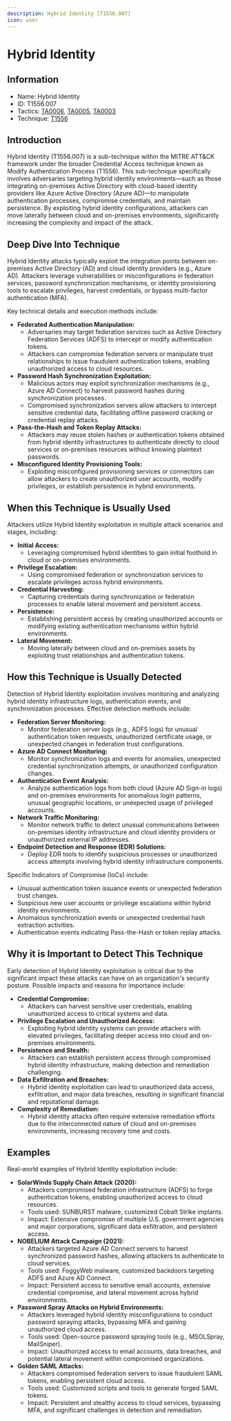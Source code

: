 ```yaml
---
description: Hybrid Identity [T1556.007]
icon: user
---
```


# Hybrid Identity

## Information

* Name: Hybrid Identity
* ID: T1556.007
* Tactics: [TA0006](../), [TA0005](../../ta0005/), [TA0003](../../ta0003/)
* Technique: [T1556](./)

## Introduction

Hybrid Identity (T1556.007) is a sub-technique within the MITRE ATT\&CK framework under the broader Credential Access technique known as Modify Authentication Process (T1556). This sub-technique specifically involves adversaries targeting hybrid identity environments—such as those integrating on-premises Active Directory with cloud-based identity providers like Azure Active Directory (Azure AD)—to manipulate authentication processes, compromise credentials, and maintain persistence. By exploiting hybrid identity configurations, attackers can move laterally between cloud and on-premises environments, significantly increasing the complexity and impact of the attack.

## Deep Dive Into Technique

Hybrid Identity attacks typically exploit the integration points between on-premises Active Directory (AD) and cloud identity providers (e.g., Azure AD). Attackers leverage vulnerabilities or misconfigurations in federation services, password synchronization mechanisms, or identity provisioning tools to escalate privileges, harvest credentials, or bypass multi-factor authentication (MFA).

Key technical details and execution methods include:

* **Federated Authentication Manipulation:**
  * Adversaries may target federation services such as Active Directory Federation Services (ADFS) to intercept or modify authentication tokens.
  * Attackers can compromise federation servers or manipulate trust relationships to issue fraudulent authentication tokens, enabling unauthorized access to cloud resources.
* **Password Hash Synchronization Exploitation:**
  * Malicious actors may exploit synchronization mechanisms (e.g., Azure AD Connect) to harvest password hashes during synchronization processes.
  * Compromised synchronization servers allow attackers to intercept sensitive credential data, facilitating offline password cracking or credential replay attacks.
* **Pass-the-Hash and Token Replay Attacks:**
  * Attackers may reuse stolen hashes or authentication tokens obtained from hybrid identity infrastructures to authenticate directly to cloud services or on-premises resources without knowing plaintext passwords.
* **Misconfigured Identity Provisioning Tools:**
  * Exploiting misconfigured provisioning services or connectors can allow attackers to create unauthorized user accounts, modify privileges, or establish persistence in hybrid environments.

## When this Technique is Usually Used

Attackers utilize Hybrid Identity exploitation in multiple attack scenarios and stages, including:

* **Initial Access:**
  * Leveraging compromised hybrid identities to gain initial foothold in cloud or on-premises environments.
* **Privilege Escalation:**
  * Using compromised federation or synchronization services to escalate privileges across hybrid environments.
* **Credential Harvesting:**
  * Capturing credentials during synchronization or federation processes to enable lateral movement and persistent access.
* **Persistence:**
  * Establishing persistent access by creating unauthorized accounts or modifying existing authentication mechanisms within hybrid environments.
* **Lateral Movement:**
  * Moving laterally between cloud and on-premises assets by exploiting trust relationships and authentication tokens.

## How this Technique is Usually Detected

Detection of Hybrid Identity exploitation involves monitoring and analyzing hybrid identity infrastructure logs, authentication events, and synchronization processes. Effective detection methods include:

* **Federation Server Monitoring:**
  * Monitor federation server logs (e.g., ADFS logs) for unusual authentication token requests, unauthorized certificate usage, or unexpected changes in federation trust configurations.
* **Azure AD Connect Monitoring:**
  * Monitor synchronization logs and events for anomalies, unexpected credential synchronization attempts, or unauthorized configuration changes.
* **Authentication Event Analysis:**
  * Analyze authentication logs from both cloud (Azure AD Sign-in logs) and on-premises environments for anomalous login patterns, unusual geographic locations, or unexpected usage of privileged accounts.
* **Network Traffic Monitoring:**
  * Monitor network traffic to detect unusual communications between on-premises identity infrastructure and cloud identity providers or unauthorized external IP addresses.
* **Endpoint Detection and Response (EDR) Solutions:**
  * Deploy EDR tools to identify suspicious processes or unauthorized access attempts involving hybrid identity infrastructure components.

Specific Indicators of Compromise (IoCs) include:

* Unusual authentication token issuance events or unexpected federation trust changes.
* Suspicious new user accounts or privilege escalations within hybrid identity environments.
* Anomalous synchronization events or unexpected credential hash extraction activities.
* Authentication events indicating Pass-the-Hash or token replay attacks.

## Why it is Important to Detect This Technique

Early detection of Hybrid Identity exploitation is critical due to the significant impact these attacks can have on an organization's security posture. Possible impacts and reasons for importance include:

* **Credential Compromise:**
  * Attackers can harvest sensitive user credentials, enabling unauthorized access to critical systems and data.
* **Privilege Escalation and Unauthorized Access:**
  * Exploiting hybrid identity systems can provide attackers with elevated privileges, facilitating deeper access into cloud and on-premises environments.
* **Persistence and Stealth:**
  * Attackers can establish persistent access through compromised hybrid identity infrastructure, making detection and remediation challenging.
* **Data Exfiltration and Breaches:**
  * Hybrid identity exploitation can lead to unauthorized data access, exfiltration, and major data breaches, resulting in significant financial and reputational damage.
* **Complexity of Remediation:**
  * Hybrid identity attacks often require extensive remediation efforts due to the interconnected nature of cloud and on-premises environments, increasing recovery time and costs.

## Examples

Real-world examples of Hybrid Identity exploitation include:

* **SolarWinds Supply Chain Attack (2020):**
  * Attackers compromised federation infrastructure (ADFS) to forge authentication tokens, enabling unauthorized access to cloud resources.
  * Tools used: SUNBURST malware, customized Cobalt Strike implants.
  * Impact: Extensive compromise of multiple U.S. government agencies and major corporations, significant data exfiltration, and persistent access.
* **NOBELIUM Attack Campaign (2021):**
  * Attackers targeted Azure AD Connect servers to harvest synchronized password hashes, allowing attackers to authenticate to cloud services.
  * Tools used: FoggyWeb malware, customized backdoors targeting ADFS and Azure AD Connect.
  * Impact: Persistent access to sensitive email accounts, extensive credential compromise, and lateral movement across hybrid environments.
* **Password Spray Attacks on Hybrid Environments:**
  * Attackers leveraged hybrid identity misconfigurations to conduct password spraying attacks, bypassing MFA and gaining unauthorized cloud access.
  * Tools used: Open-source password spraying tools (e.g., MSOLSpray, MailSniper).
  * Impact: Unauthorized access to email accounts, data breaches, and potential lateral movement within compromised organizations.
* **Golden SAML Attacks:**
  * Attackers compromised federation servers to issue fraudulent SAML tokens, enabling persistent cloud access.
  * Tools used: Customized scripts and tools to generate forged SAML tokens.
  * Impact: Persistent and stealthy access to cloud services, bypassing MFA, and significant challenges in detection and remediation.
